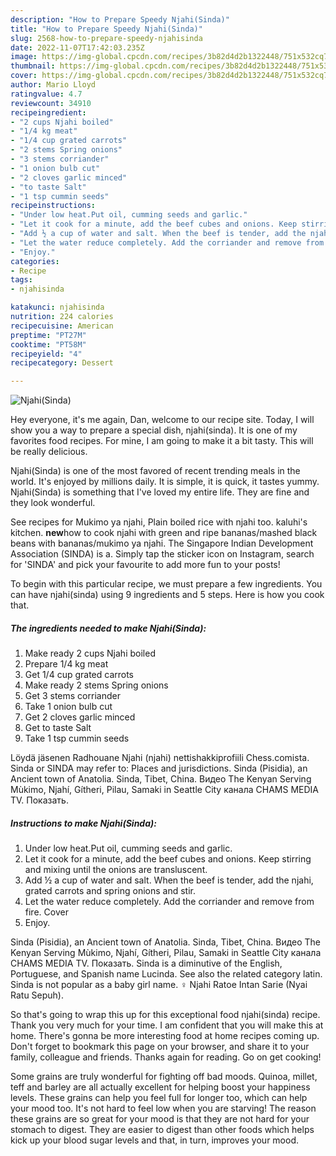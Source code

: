 ```yaml
---
description: "How to Prepare Speedy Njahi(Sinda)"
title: "How to Prepare Speedy Njahi(Sinda)"
slug: 2568-how-to-prepare-speedy-njahisinda
date: 2022-11-07T17:42:03.235Z
image: https://img-global.cpcdn.com/recipes/3b82d4d2b1322448/751x532cq70/njahisinda-recipe-main-photo.jpg
thumbnail: https://img-global.cpcdn.com/recipes/3b82d4d2b1322448/751x532cq70/njahisinda-recipe-main-photo.jpg
cover: https://img-global.cpcdn.com/recipes/3b82d4d2b1322448/751x532cq70/njahisinda-recipe-main-photo.jpg
author: Mario Lloyd
ratingvalue: 4.7
reviewcount: 34910
recipeingredient:
- "2 cups Njahi boiled"
- "1/4 kg meat"
- "1/4 cup grated carrots"
- "2 stems Spring onions"
- "3 stems corriander"
- "1 onion bulb cut"
- "2 cloves garlic minced"
- "to taste Salt"
- "1 tsp cummin seeds"
recipeinstructions:
- "Under low heat.Put oil, cumming seeds and garlic."
- "Let it cook for a minute, add the beef cubes and onions. Keep stirring and mixing until the onions are transluscent."
- "Add ½ a cup of water and salt. When the beef is tender, add the njahi, grated carrots and spring onions and stir."
- "Let the water reduce completely. Add the corriander and remove from fire. Cover"
- "Enjoy."
categories:
- Recipe
tags:
- njahisinda

katakunci: njahisinda 
nutrition: 224 calories
recipecuisine: American
preptime: "PT27M"
cooktime: "PT58M"
recipeyield: "4"
recipecategory: Dessert

---
```



![Njahi(Sinda)](https://img-global.cpcdn.com/recipes/3b82d4d2b1322448/751x532cq70/njahisinda-recipe-main-photo.jpg)

Hey everyone, it's me again, Dan, welcome to our recipe site. Today, I will show you a way to prepare a special dish, njahi(sinda). It is one of my favorites food recipes. For mine, I am going to make it a bit tasty. This will be really delicious.

Njahi(Sinda) is one of the most favored of recent trending meals in the world. It's enjoyed by millions daily. It is simple, it is quick, it tastes yummy. Njahi(Sinda) is something that I've loved my entire life. They are fine and they look wonderful.

See recipes for Mukimo ya njahi, Plain boiled rice with njahi too. kaluhi&#39;s kitchen. **new**how to cook njahi with green and ripe bananas/mashed black beans with bananas/mukimo ya njahi. The Singapore Indian Development Association (SINDA) is a. Simply tap the sticker icon on Instagram, search for &#39;SINDA&#39; and pick your favourite to add more fun to your posts!


To begin with this particular recipe, we must prepare a few ingredients. You can have njahi(sinda) using 9 ingredients and 5 steps. Here is how you cook that.

<!--inarticleads1-->

##### The ingredients needed to make Njahi(Sinda):

1. Make ready 2 cups Njahi boiled
1. Prepare 1/4 kg meat
1. Get 1/4 cup grated carrots
1. Make ready 2 stems Spring onions
1. Get 3 stems corriander
1. Take 1 onion bulb cut
1. Get 2 cloves garlic minced
1. Get to taste Salt
1. Take 1 tsp cummin seeds


Löydä jäsenen Radhouane Njahi (njahi) nettishakkiprofiili Chess.comista. Sinda or SINDA may refer to: Places and jurisdictions. Sinda (Pisidia), an Ancient town of Anatolia. Sinda, Tibet, China. Видео The Kenyan Serving Mùkimo, Njahí, Gítheri, Pilau, Samaki in Seattle City канала CHAMS MEDIA TV. Показать. 

<!--inarticleads2-->

##### Instructions to make Njahi(Sinda):

1. Under low heat.Put oil, cumming seeds and garlic.
1. Let it cook for a minute, add the beef cubes and onions. Keep stirring and mixing until the onions are transluscent.
1. Add ½ a cup of water and salt. When the beef is tender, add the njahi, grated carrots and spring onions and stir.
1. Let the water reduce completely. Add the corriander and remove from fire. Cover
1. Enjoy.


Sinda (Pisidia), an Ancient town of Anatolia. Sinda, Tibet, China. Видео The Kenyan Serving Mùkimo, Njahí, Gítheri, Pilau, Samaki in Seattle City канала CHAMS MEDIA TV. Показать. Sinda is a diminutive of the English, Portuguese, and Spanish name Lucinda. See also the related category latin. Sinda is not popular as a baby girl name. ♀ Njahi Ratoe Intan Sarie (Nyai Ratu Sepuh). 

So that's going to wrap this up for this exceptional food njahi(sinda) recipe. Thank you very much for your time. I am confident that you will make this at home. There's gonna be more interesting food at home recipes coming up. Don't forget to bookmark this page on your browser, and share it to your family, colleague and friends. Thanks again for reading. Go on get cooking!

Some grains are truly wonderful for fighting off bad moods. Quinoa, millet, teff and barley are all actually excellent for helping boost your happiness levels. These grains can help you feel full for longer too, which can help your mood too. It's not hard to feel low when you are starving! The reason these grains are so great for your mood is that they are not hard for your stomach to digest. They are easier to digest than other foods which helps kick up your blood sugar levels and that, in turn, improves your mood.
